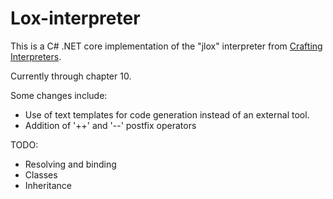 # Lox-interpreter

This is a C# .NET core implementation of the "jlox" interpreter from [Crafting Interpreters](https://craftinginterpreters.com/).

Currently through chapter 10.

Some changes include:
  * Use of text templates for code generation instead of an external tool.
  * Addition of '++' and '--' postfix operators

TODO:
 * Resolving and binding
 * Classes
 * Inheritance

